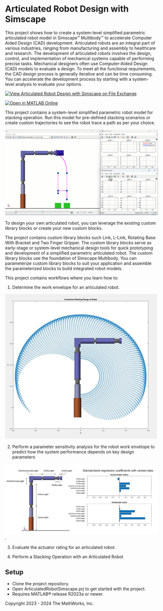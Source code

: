 # Articulated Robot Design with Simscape

This project shows how to create a system-level simplified parametric 
articulated robot model in Simscape&trade; Multibody&trade; to accelerate 
Computer Aided Design (CAD) development. 
Articulated robots are an integral part of various industries, 
ranging from manufacturing and assembly to healthcare and research. The 
development of articulated robots involves the design, control, and 
implementation of mechanical systems capable of performing precise tasks.
Mechanical designers often use Computer-Aided Design (CAD) models to 
evaluate a design. To meet all the functional requirements, the CAD 
design process is generally iterative and can be time consuming. You can 
accelerate the development process by starting with a system-level analysis 
to evaluate your options.

[![View Articulated Robot Design with Simscape on File Exchange](https://www.mathworks.com/matlabcentral/images/matlab-file-exchange.svg)](https://www.mathworks.com/matlabcentral/fileexchange/Articulated-Robot-Simscape)

[![Open in MATLAB Online](https://www.mathworks.com/images/responsive/global/open-in-matlab-online.svg)](https://matlab.mathworks.com/open/github/v1?repo=simscape/Articulated-Robot-Simscape)

This project contains a system-level simplified parametric robot model for 
stacking operation. Run this model for pre-defined stacking scenarios or 
create custom trajectories to see the robot trace a path as per your choice.

![](Overview/html/RobotStackingAnimation.gif)

To design your own articulated robot, you can leverage the existing custom 
library blocks or create your new custom blocks.

The project contains custom library blocks such Link, L-Link, Rotating Base 
With Bracket and Two Finger Gripper. The custom library blocks serve as 
early-stage or system-level mechanical design tools for quick prototyping 
and development of a simplified parametric articulated robot. The custom 
library blocks use the foundation of Simscape Multibody. You can parameterize 
custom library blocks to suit your application and assemble the parameterized 
blocks to build integrated robot models.

This project contains workflows where you learn how to:
1. Determine the work envelope for an articulated robot.

![](Images/ParametricRobotWorkspace.png)

2. Perform a parameter sensitivity analysis for the robot work envelope to 
predict how the system performance depends on key design parameters

![](Images/ParameterSensitivityAnalysisResults.png). 

3. Evaluate the actuator rating for an articulated robot.

4. Perform a Stacking Operation with an Articulated Robot


## Setup 
* Clone the project repository.
* Open ArticulatedRobotSimscape.prj to get started with the project. 
* Requires MATLAB&reg; release R2023a or newer.

Copyright 2023 - 2024 The MathWorks, Inc.